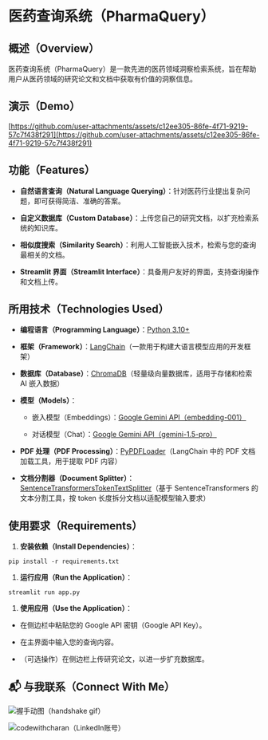 # 医药查询系统（PharmaQuery）

## 概述（Overview）

医药查询系统（PharmaQuery）是一款先进的医药领域洞察检索系统，旨在帮助用户从医药领域的研究论文和文档中获取有价值的洞察信息。

## 演示（Demo）

[https://github.com/user-attachments/assets/c12ee305-86fe-4f71-9219-57c7f438f291](https://github.com/user-attachments/assets/c12ee305-86fe-4f71-9219-57c7f438f291)

## 功能（Features）

* **自然语言查询（Natural Language Querying）**：针对医药行业提出复杂问题，即可获得简洁、准确的答案。

* **自定义数据库（Custom Database）**：上传您自己的研究文档，以扩充检索系统的知识库。

* **相似度搜索（Similarity Search）**：利用人工智能嵌入技术，检索与您的查询最相关的文档。

* **Streamlit 界面（Streamlit Interface）**：具备用户友好的界面，支持查询操作和文档上传。

## 所用技术（Technologies Used）

* **编程语言（Programming Language）**：[Python 3.10+](https://www.python.org/downloads/release/python-31011/)

* **框架（Framework）**：[LangChain](https://www.langchain.com/)（一款用于构建大语言模型应用的开发框架）

* **数据库（Database）**：[ChromaDB](https://www.trychroma.com/)（轻量级向量数据库，适用于存储和检索 AI 嵌入数据）

* **模型（Models）**：

  * 嵌入模型（Embeddings）：[Google Gemini API（embedding-001）](https://ai.google.dev/gemini-api/docs/embeddings)

  * 对话模型（Chat）：[Google Gemini API（gemini-1.5-pro）](https://ai.google.dev/gemini-api/docs/models/gemini#gemini-1.5-pro)

* **PDF 处理（PDF Processing）**：[PyPDFLoader](https://python.langchain.com/docs/integrations/document_loaders/pypdfloader/)（LangChain 中的 PDF 文档加载工具，用于提取 PDF 内容）

* **文档分割器（Document Splitter）**：[SentenceTransformersTokenTextSplitter](https://python.langchain.com/api_reference/text_splitters/sentence_transformers/langchain_text_splitters.sentence_transformers.SentenceTransformersTokenTextSplitter.html)（基于 SentenceTransformers 的文本分割工具，按 token 长度拆分文档以适配模型输入要求）

## 使用要求（Requirements）

1. **安装依赖（Install Dependencies）**：

```
pip install -r requirements.txt
```

1. **运行应用（Run the Application）**：

```
streamlit run app.py
```

1. **使用应用（Use the Application）**：

* 在侧边栏中粘贴您的 Google API 密钥（Google API Key）。

* 在主界面中输入您的查询内容。

* （可选操作）在侧边栏上传研究论文，以进一步扩充数据库。

## 📬 与我联系（Connect With Me）

![握手动图（handshake gif）](https://media.giphy.com/media/2HtWpp60NQ9CU/giphy.gif)

![codewithcharan（LinkedIn账号）](https://raw.githubusercontent.com/rahuldkjain/github-profile-readme-generator/master/src/images/icons/Social/linked-in-alt.svg)
